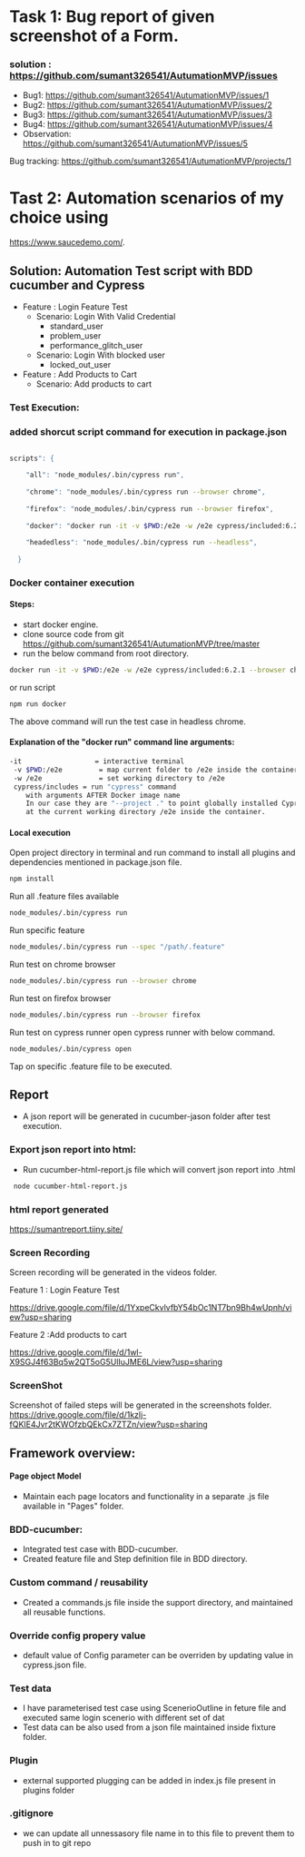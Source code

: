 # Task 1: Bug report of given screenshot of a Form. 
### solution : https://github.com/sumant326541/AutumationMVP/issues

- Bug1: https://github.com/sumant326541/AutumationMVP/issues/1
- Bug2: https://github.com/sumant326541/AutumationMVP/issues/2
- Bug3: https://github.com/sumant326541/AutumationMVP/issues/3
- Bug4: https://github.com/sumant326541/AutumationMVP/issues/4
- Observation: https://github.com/sumant326541/AutumationMVP/issues/5

Bug tracking: https://github.com/sumant326541/AutumationMVP/projects/1

# Tast 2: Automation scenarios of my choice using 

https://www.saucedemo.com/.


## Solution: Automation Test script with BDD cucumber and Cypress

- Feature : Login Feature Test
    - Scenario:  Login With Valid Credential
        - standard_user
        - problem_user
        - performance_glitch_user
    - Scenario: Login With blocked user
        - locked_out_user
- Feature : Add Products to Cart
    - Scenario:  Add products to cart

### Test Execution:

### added shorcut script command for execution in package.json  
```sh

scripts": {

    "all": "node_modules/.bin/cypress run",
    
    "chrome": "node_modules/.bin/cypress run --browser chrome",
    
    "firefox": "node_modules/.bin/cypress run --browser firefox",
    
    "docker": "docker run -it -v $PWD:/e2e -w /e2e cypress/included:6.2.1 --browser chrome",
    
    "headedless": "node_modules/.bin/cypress run --headless",
    
  }
  ```
  
### Docker container execution
#### Steps:
- start docker engine.
- clone source code from git https://github.com/sumant326541/AutumationMVP/tree/master
- run the below command from root directory.
```sh
docker run -it -v $PWD:/e2e -w /e2e cypress/included:6.2.1 --browser chrome
```
or run script

```sh
npm run docker
```

The above command will run the test case in headless chrome.
#### Explanation of the "docker run" command line arguments:
```sh
-it                  = interactive terminal
 -v $PWD:/e2e         = map current folder to /e2e inside the container
 -w /e2e              = set working directory to /e2e
 cypress/includes = run "cypress" command
    with arguments AFTER Docker image name
    In our case they are "--project ." to point globally installed Cypress.
    at the current working directory /e2e inside the container.
```
####  Local execution

Open project directory in terminal and run command to install all plugins and dependencies mentioned in package.json file.
```sh
npm install 
```
Run all .feature files available
```sh
node_modules/.bin/cypress run
```
Run specific feature 
```sh
node_modules/.bin/cypress run --spec "/path/.feature"
```
Run test on chrome browser
```sh
node_modules/.bin/cypress run --browser chrome
```

Run test on firefox browser
```sh
node_modules/.bin/cypress run --browser firefox
```
Run test on cypress runner
open cypress runner with below command.
```sh
node_modules/.bin/cypress open
```
Tap on specific .feature file to be executed.


## Report 

- A json report will be generated in cucumber-jason folder after test execution.
### Export json report into html: 
- Run cucumber-html-report.js file which will convert json report into .html
```sh
 node cucumber-html-report.js
```
### html report generated
https://sumantreport.tiiny.site/

### Screen Recording
Screen recording will be generated in the videos folder.

Feature 1 : Login Feature Test

https://drive.google.com/file/d/1YxpeCkvlvfbY54bOc1NT7bn9Bh4wUpnh/view?usp=sharing

Feature 2 :Add products to cart

https://drive.google.com/file/d/1wl-X9SGJ4f63Bq5w2QT5oG5UlIuJME6L/view?usp=sharing

### ScreenShot
Screenshot of failed steps will be generated in the screenshots folder.
https://drive.google.com/file/d/1kzlj-fQKIE4Jvr2tKWOfzbQEkCx7ZTZn/view?usp=sharing

## Framework overview:

#### Page object Model
- Maintain each page locators and functionality in  a separate .js file available in "Pages" folder.
### BDD-cucumber:
- Integrated test case with BDD-cucumber.
- Created feature file and Step definition file in BDD directory.

### Custom command / reusability
- Created a commands.js file inside the support directory, and maintained all reusable functions.

### Override config propery value
- default value of Config parameter can be overriden  by updating value in cypress.json file.
### Test data
- I have parameterised test case using ScenerioOutline in feture file and executed same login scenerio with different set of dat
- Test data can be also used from a json file maintained inside fixture folder.
### Plugin
- external supported plugging can be added in index.js file present in plugins folder

### .gitignore
- we can update all unnessasory file name in to this file to prevent them to push in to git repo


